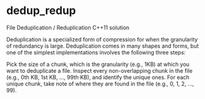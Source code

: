 # dedup_redup
File Deduplication / Reduplication C++11 solution

Deduplication is a specialized form of compression for when the granularity of redundancy is large. Deduplication comes in many shapes and forms, but one of the simplest implementations involves the following three steps:

Pick the size of a chunk, which is the granularity (e.g., 1KB) at which you want to deduplicate a file.
Inspect every non-overlapping chunk in the file (e.g., 0th KB, 1st KB, ..., 99th KB), and identify the unique ones.
For each unique chunk, take note of where they are found in the file (e.g., 0, 1, 2, ..., 99).
